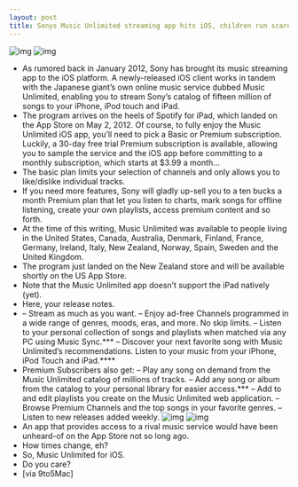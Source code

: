 ```yaml
---
layout: post
title: Sonys Music Unlimited streaming app hits iOS, children run scared
---
```

![img](http://media.idownloadblog.com/wp-content/uploads/2012/05/Music-Unlimited-for-iOS-iPhone-screenshot-001.jpg)
![img](http://media.idownloadblog.com/wp-content/uploads/2012/05/Music-Unlimited-for-iOS-iPhone-screenshot-003.jpg)
* As rumored back in January 2012, Sony has brought its music streaming app to the iOS platform. A newly-released iOS client works in tandem with the Japanese giant’s own online music service dubbed Music Unlimited, enabling you to stream Sony’s catalog of fifteen million of songs to your iPhone, iPod touch and iPad.
* The program arrives on the heels of Spotify for iPad, which landed on the App Store on May 2, 2012. Of course, to fully enjoy the Music Unlimited iOS app, you’ll need to pick a Basic or Premium subscription. Luckily, a 30-day free trial Premium subscription is available, allowing you to sample the service and the iOS app before committing to a monthly subscription, which starts at $3.99 a month…
* The basic plan limits your selection of channels and only allows you to like/dislike individual tracks.
* If you need more features, Sony will gladly up-sell you to a ten bucks a month Premium plan that let you listen to charts, mark songs for offline listening, create your own playlists, access premium content and so forth.
* At the time of this writing, Music Unlimited was available to people living in the United States, Canada, Australia, Denmark, Finland, France, Germany, Ireland, Italy, New Zealand, Norway, Spain, Sweden and the United Kingdom.
* The program just landed on the New Zealand store and will be available shortly on the US App Store.
* Note that the Music Unlimited app doesn’t support the iPad natively (yet).
* Here, your release notes.
* – Stream as much as you want. – Enjoy ad-free Channels programmed in a wide range of genres, moods, eras, and more. No skip limits. – Listen to your personal collection of songs and playlists when matched via any PC using Music Sync.*** – Discover your next favorite song with Music Unlimited’s recommendations. Listen to your music from your iPhone, iPod Touch and iPad.****
* Premium Subscribers also get: – Play any song on demand from the Music Unlimited catalog of millions of tracks. – Add any song or album from the catalog to your personal library for easier access.*** – Add to and edit playlists you create on the Music Unlimited web application. – Browse Premium Channels and the top songs in your favorite genres. – Listen to new releases added weekly.
![img](http://media.idownloadblog.com/wp-content/uploads/2012/05/Music-Unlimited-for-iOS-iPhone-screenshot-002.jpg)
![img](http://media.idownloadblog.com/wp-content/uploads/2012/05/Music-Unlimited-for-iOS-iPhone-screenshot-004.jpg)
* An app that provides access to a rival music service would have been unheard-of on the App Store not so long ago.
* How times change, eh?
* So, Music Unlimited for iOS.
* Do you care?
* [via 9to5Mac]

